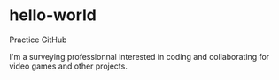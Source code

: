 # hello-world
Practice GitHub

I'm a surveying professionnal interested in coding and collaborating for video games and other projects.
